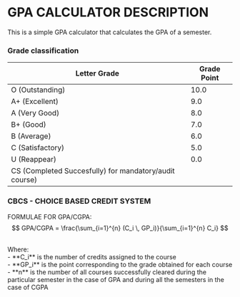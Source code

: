 # GPA CALCULATOR DESCRIPTION
This is a simple GPA calculator that calculates the GPA of a semester. <br>
### Grade classification <br>
| Letter Grade     | Grade Point |
|------------------|-------------|
| O (Outstanding)  | 10.0        |
| A+ (Excellent)   | 9.0         |
| A (Very Good)    | 8.0         |
| B+ (Good)        | 7.0         |
| B (Average)      | 6.0         |
| C (Satisfactory) | 5.0         |
| U (Reappear)     | 0.0         |
| CS (Completed Succesfully) for mandatory/audit course)|

### CBCS - CHOICE BASED CREDIT SYSTEM <br>
FORMULAE FOR GPA/CGPA:  <br>
$$
GPA/CGPA = \frac{\sum_{i=1}^{n} (C_i \, GP_i)}{\sum_{i=1}^{n} C_i}
$$

<br>
Where: <br>
- **C_i**  is the number of credits assigned to the course <br>
- **GP_i** is the point corresponding to the grade obtained for each course  <br>
- **n**    is the number of all courses successfully cleared during the particular semester in the case of GPA and during all the semesters in the case of CGPA <br>
 
